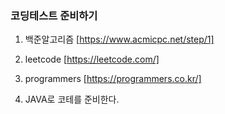 
### 코딩테스트 준비하기

1. 백준알고리즘 
[https://www.acmicpc.net/step/1]

2. leetcode
[https://leetcode.com/]

3. programmers
[https://programmers.co.kr/]

4. JAVA로 코테를 준비한다.


